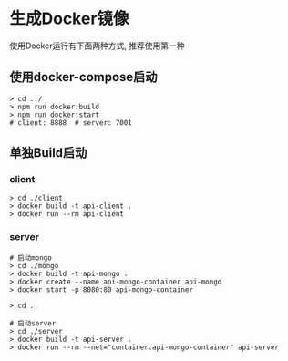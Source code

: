 # 生成Docker镜像

使用Docker运行有下面两种方式, 推荐使用第一种

## 使用docker-compose启动

```
> cd ../
> npm run docker:build
> npm run docker:start
# client: 8888  # server: 7001
```

## 单独Build启动

### client

```
> cd ./client
> docker build -t api-client .
> docker run --rm api-client
```

### server

```
# 启动mongo
> cd ./mongo
> docker build -t api-mongo .
> docker create --name api-mongo-container api-mongo
> docker start -p 8080:80 api-mongo-container

> cd ..

# 启动server
> cd ./server
> docker build -t api-server .
> docker run --rm --net="container:api-mongo-container" api-server
```

